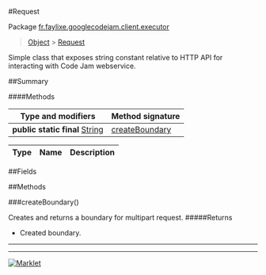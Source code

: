 #Request

Package [fr.faylixe.googlecodejam.client.executor](README.md)<br>
> [Object](../../../../ava/lang/Object.md) > [Request](Request.md)

<p>Simple class that exposes string constant
 relative to HTTP API for interacting with
 Code Jam webservice.</p>

##Summary

####Methods

Type and modifiers | Method signature
 --- | --- 
**public static final** [String](../../../../ava/lang/String.md) | [createBoundary](createboundary)

Type | Name | Description
 --- | --- | --- 


##Fields


##Methods

###createBoundary()


Creates and returns a boundary for multipart request.
#####Returns


* Created boundary.

---
---
[![Marklet](https://img.shields.io/badge/Generated%20by-Marklet-green.svg)](https://github.com/Faylixe/marklet)